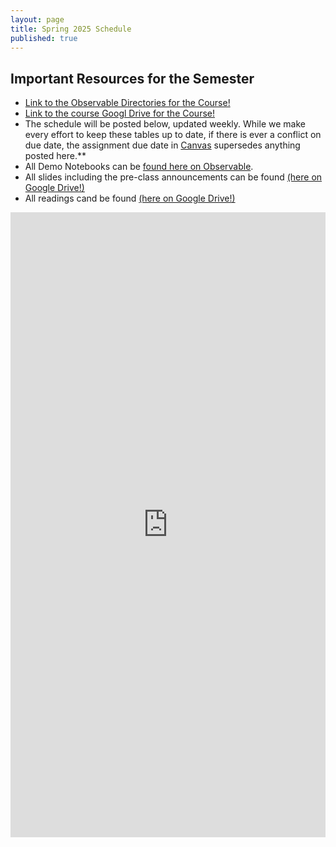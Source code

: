 ```yaml
---
layout: page
title: Spring 2025 Schedule
published: true
---
```


## Important Resources for the Semester

* [Link to the Observable Directories for the Course!](https://observablehq.com/@cmps-3360-6360?tab=collections)
* [Link to the course Googl Drive for the Course!](https://drive.google.com/drive/folders/10CHs1yDlJiF8uwHlYzj-6xY7zA-sNitf?usp=drive_link)
* The schedule will be posted below, updated weekly. While we make every effort to keep these tables up to date, if there is ever a conflict on due date, the assignment due date in [Canvas](https://tulane.instructure.com/) supersedes anything posted here.**
* All Demo Notebooks can be [found here on Observable](https://observablehq.com/collection/@cmps-3360-6360/demos).
* All slides including the pre-class announcements can be found [(here on Google Drive!)](https://drive.google.com/drive/folders/1N4SKjUN6Vt4zdAsWwVNYE5hF_t6DfwOt?usp=drive_link)
* All readings cand be found [(here on Google Drive!)](https://drive.google.com/drive/folders/1mF7yJwxSFBjVysgZyt0cgbUwnZKCOMN2?usp=drive_link)


<iframe style="width: 100%; height: 1000px; border: none" src="https://docs.google.com/spreadsheets/d/1u-4s7Msj2rvR4X1UozqlPVed_RBngqw1RaJRtfnh_1s/edit?usp=sharing"></iframe>



<!--table style="border-collapse: collapse; width: 100%; border-color: #000000; border-style: solid;" width="100%">
    <tbody>
        <tr>
            <td style="background-color: #285c4e; border-color: #000000; border-style: solid; width: 6%;" width="6%">
                <p><span style="color: #ffffff;"><strong>Week</strong></span></p>
            </td>
            <td style="background-color: #285c4e; border-color: #000000; border-style: solid; width: 8%;" width="8%">
                <p><span style="color: #ffffff;"><strong>Date</strong></span></p>
            </td>
            <td style="background-color: #285c4e; border-color: #000000; border-style: solid; width: 25%;" width="25%">
                <p><span style="color: #ffffff;"><strong>Topic</strong></span></p>
            </td>
            <td style="background-color: #285c4e; border-color: #000000; border-style: solid; width: 9%;" width="9%">
                <p><span style="color: #ffffff;"><strong>Date</strong></span></p>
            </td>
            <td style="background-color: #285c4e; border-color: #000000; border-style: solid; width: 28%;" width="28%">
                <p><span style="color: #ffffff;"><strong>&nbsp;Topic</strong></span></p>
            </td>
            <td style="background-color: #285c4e; border-color: #000000; border-style: solid; width: 23%;" width="23%">
                <p><span style="color: #ffffff;"><strong>Reading /Assignment</strong></span></p>
            </td>
        </tr>
        <tr>
            <td style="border-color: #000000; border-style: solid; width: 6%;" width="6%">
                <p><strong>1 </strong></p>
            </td>
            <td style="border-color: #000000; border-style: solid; width: 8%;" width="8%">
                <p>1/16</p>
            </td>
            <td style="border-color: #000000; border-style: solid; width: 25%;" width="25%">
                <p>Introduction</p>
            </td>
            <td style="border-color: #000000; border-style: solid; width: 9%;" width="9%">
                <p>1/18</p>
            </td>
            <td style="border-color: #000000; border-style: solid; width: 28%;" width="28%">
                <p>HTML/CSS/SVG/JS</p>
            </td>
            <td style="border-color: #000000; border-style: solid; width: 23%;" width="23%">
                <p>VAD Ch. 1, HW 0 Due</p>
            </td>
        </tr>
        <tr>
            <td style="border-color: #000000; border-style: solid; width: 6%;" width="6%">
                <p><strong>2 </strong></p>
            </td>
            <td style="border-color: #000000; border-style: solid; width: 8%;" width="8%">
                <p>1/23</p>
            </td>
            <td style="border-color: #000000; border-style: solid; width: 25%;" width="25%">
                <p>Dom &amp; D3 Intro</p>
            </td>
            <td style="border-color: #000000; border-style: solid; width: 9%;" width="9%">
                <p>1/25</p>
            </td>
            <td style="border-color: #000000; border-style: solid; width: 28%;" width="28%">
                <p>D3 Joins &amp; Scales</p>
            </td>
            <td style="border-color: #000000; border-style: solid; width: 23%;" width="23%">
                <p>&nbsp;</p>
            </td>
        </tr>
        <tr>
            <td style="border-color: #000000; border-style: solid; width: 6%;" width="6%">
                <p><strong>3 </strong></p>
            </td>
            <td style="border-color: #000000; border-style: solid; width: 8%;" width="8%">
                <p>1/30</p>
            </td>
            <td style="border-color: #000000; border-style: solid; width: 25%;" width="25%">
                <p>Perception &amp; Color</p>
            </td>
            <td style="border-color: #000000; border-style: solid; width: 9%;" width="9%">
                <p>2/1</p>
            </td>
            <td style="border-color: #000000; border-style: solid; width: 28%;" width="28%">
                <p>Data Abstractions</p>
            </td>
            <td style="border-color: #000000; border-style: solid; width: 23%;" width="23%">
                <p>VAD Ch. 10, Ware 3, VAD Ch. 2 HW 1 Due (2/2)</p>
            </td>
        </tr>
        <tr>
            <td style="border-color: #000000; border-style: solid; width: 6%;" width="6%">
                <p><strong>4 </strong></p>
            </td>
            <td style="border-color: #000000; border-style: solid; width: 8%;" width="8%">
                <p>2/6</p>
            </td>
            <td style="border-color: #000000; border-style: solid; width: 25%;" width="25%">
                <p>&nbsp;Visual Encoding</p>
            </td>
            <td style="border-color: #000000; border-style: solid; width: 9%;" width="9%">
                <p>2/8</p>
            </td>
            <td style="border-color: #000000; border-style: solid; width: 28%;" width="28%">
                <p>Design Guidelines</p>
            </td>
            <td style="border-color: #000000; border-style: solid; width: 23%;" width="23%">
                <p>VAD Ch. &nbsp;5, 6</p>
            </td>
        </tr>
        <tr>
            <td style="border-color: #000000; border-style: solid; width: 6%;" width="6%">
                <p><strong>5 </strong></p>
            </td>
            <td style="border-color: #000000; border-style: solid; width: 8%;" width="8%">
                <p>2/13</p>
            </td>
            <td style="border-color: #000000; border-style: solid; width: 25%;" width="25%">
                <p>~Mardi Gras Break~,</p>
            </td>
            <td style="border-color: #000000; border-style: solid; width: 9%;" width="9%">
                <p>2/15</p>
            </td>
            <td style="border-color: #000000; border-style: solid; width: 28%;" width="28%">
                <p>Deception, Ethics, &amp; Critique</p>
            </td>
            <td style="border-color: #000000; border-style: solid; width: 23%;" width="23%">
                <p>HW 2 Due (2/16)</p>
            </td>
        </tr>
        <tr>
            <td style="border-color: #000000; border-style: solid; width: 6%;" width="6%">
                <p><strong>6 </strong></p>
            </td>
            <td style="border-color: #000000; border-style: solid; width: 8%;" width="8%">
                <p>2/20</p>
            </td>
            <td style="border-color: #000000; border-style: solid; width: 25%;" width="25%">
                <p>Tasks</p>
            </td>
            <td style="border-color: #000000; border-style: solid; width: 9%;" width="9%">
                <p>2/22</p>
            </td>
            <td style="border-color: #000000; border-style: solid; width: 28%;" width="28%">
                <p>Interaction</p>
            </td>
            <td style="border-color: #000000; border-style: solid; width: 23%;" width="23%">
                <p>VAD Ch. 3,11</p>
            </td>
        </tr>
        <tr>
            <td style="border-color: #000000; border-style: solid; width: 6%;" width="6%">
                <p><strong>7</strong></p>
            </td>
            <td style="border-color: #000000; border-style: solid; width: 8%;" width="8%">
                <p>2/27</p>
            </td>
            <td style="border-color: #000000; border-style: solid; width: 25%;" width="25%">
                <p>Multiple views/Dashboards</p>
            </td>
            <td style="border-color: #000000; border-style: solid; width: 9%;" width="9%">
                <p>2/29</p>
            </td>
            <td style="border-color: #000000; border-style: solid; width: 28%;" width="28%">
                <p>Aggregation &amp; Filtering</p>
            </td>
            <td style="border-color: #000000; border-style: solid; width: 23%;" width="23%">
                <p>VAD Ch 12,13 HW 3 Due (3/1)</p>
            </td>
        </tr>
        <tr>
            <td style="border-color: #000000; border-style: solid; width: 6%;" width="6%">
                <p><strong>8 </strong></p>
            </td>
            <td style="border-color: #000000; border-style: solid; width: 8%;" width="8%">
                <p>3/5</p>
            </td>
            <td style="border-color: #000000; border-style: solid; width: 25%;" width="25%">
                <p>Midterm</p>
            </td>
            <td style="border-color: #000000; border-style: solid; width: 9%;" width="9%">
                <p>3/7</p>
            </td>
            <td style="border-color: #000000; border-style: solid; width: 28%;" width="28%">
                <p>Evaluation</p>
            </td>
            <td style="border-color: #000000; border-style: solid; width: 23%;" width="23%">
                <p>VAD Ch 4</p>
            </td>
        </tr>
        <tr>
            <td style="border-color: #000000; border-style: solid; width: 6%;" width="6%">
                <p><strong>9 </strong></p>
            </td>
            <td style="border-color: #000000; border-style: solid; width: 8%;" width="8%">
                <p>3/12</p>
            </td>
            <td style="border-color: #000000; border-style: solid; width: 25%;" width="25%">
                <p>Tabular Data</p>
            </td>
            <td style="border-color: #000000; border-style: solid; width: 9%;" width="9%">
                <p>3/14</p>
            </td>
            <td style="border-color: #000000; border-style: solid; width: 28%;" width="28%">
                <p>Tabular Data</p>
            </td>
            <td style="border-color: #000000; border-style: solid; width: 23%;" width="23%">
                <p>VAD Ch 7 HW 4 Due (3/15)</p>
            </td>
        </tr>
        <tr>
            <td style="border-color: #000000; border-style: solid; width: 6%;" width="6%">
                <p><strong>10 </strong></p>
            </td>
            <td style="border-color: #000000; border-style: solid; width: 8%;" width="8%">
                <p>3/19</p>
            </td>
            <td style="border-color: #000000; border-style: solid; width: 25%;" width="25%">
                <p>High Dimensional Data</p>
            </td>
            <td style="border-color: #000000; border-style: solid; width: 9%;" width="9%">
                <p>3/21</p>
            </td>
            <td style="border-color: #000000; border-style: solid; width: 28%;" width="28%">
                <p>Hierarchies</p>
            </td>
            <td style="border-color: #000000; border-style: solid; width: 23%;" width="23%">
                <p>VAD Ch 9</p>
            </td>
        </tr>
        <tr>
            <td style="border-color: #000000; border-style: solid; width: 6%;" width="6%">
                <p><strong>11 </strong></p>
            </td>
            <td style="border-color: #000000; border-style: solid; width: 8%;" width="8%">
                <p>3/26</p>
            </td>
            <td style="border-color: #000000; border-style: solid; width: 25%;" width="25%">
                <p>&nbsp;~ Spring Break ~</p>
            </td>
            <td style="border-color: #000000; border-style: solid; width: 9%;" width="9%">
                <p>3/28</p>
            </td>
            <td style="border-color: #000000; border-style: solid; width: 28%;" width="28%">
                <p>&nbsp;~ Spring Break ~</p>
            </td>
            <td style="border-color: #000000; border-style: solid; width: 23%;" width="23%">
                <p>&nbsp;</p>
            </td>
        </tr>
        <tr>
            <td style="border-color: #000000; border-style: solid; width: 6%;" width="6%">
                <p><strong>12 </strong></p>
            </td>
            <td style="border-color: #000000; border-style: solid; width: 8%;" width="8%">
                <p>4/2</p>
            </td>
            <td style="border-color: #000000; border-style: solid; width: 25%;" width="25%">
                <p>Networks &amp; Trees</p>
            </td>
            <td style="border-color: #000000; border-style: solid; width: 9%;" width="9%">
                <p>4/4</p>
            </td>
            <td style="border-color: #000000; border-style: solid; width: 28%;" width="28%">
                <p>Spatial Data</p>
            </td>
            <td style="border-color: #000000; border-style: solid; width: 23%;" width="23%">
                <p>VAD Ch 9, 8, HW 5 Due (4/1)</p>
            </td>
        </tr>
        <tr>
            <td style="border-color: #000000; border-style: solid; width: 6%;" width="6%">
                <p><strong>13 </strong></p>
            </td>
            <td style="border-color: #000000; border-style: solid; width: 8%;" width="8%">
                <p>4/9</p>
            </td>
            <td style="border-color: #000000; border-style: solid; width: 25%;" width="25%">
                <p>Spatial Data</p>
            </td>
            <td style="border-color: #000000; border-style: solid; width: 9%;" width="9%">
                <p>4/11</p>
            </td>
            <td style="border-color: #000000; border-style: solid; width: 28%;" width="28%">
                <p>Spatial Data</p>
            </td>
            <td style="border-color: #000000; border-style: solid; width: 23%;" width="23%">
                <p>VAD Ch 8, HW 6 Due (4/12)</p>
            </td>
        </tr>
        <tr>
            <td style="border-color: #000000; border-style: solid; width: 6%;" width="6%">
                <p><strong>14 </strong></p>
            </td>
            <td style="border-color: #000000; border-style: solid; width: 8%;" width="8%">
                <p>4/16</p>
            </td>
            <td style="border-color: #000000; border-style: solid; width: 25%;" width="25%">
                <p>TextVis</p>
            </td>
            <td style="border-color: #000000; border-style: solid; width: 9%;" width="9%">
                <p>4/18</p>
            </td>
            <td style="border-color: #000000; border-style: solid; width: 28%;" width="28%">
                <p>Storytelling w/ Visualization</p>
            </td>
            <td style="border-color: #000000; border-style: solid; width: 23%;" width="23%">
                <p>&nbsp;</p>
            </td>
        </tr>
        <tr>
            <td style="border-color: #000000; border-style: solid; width: 6%;" width="6%">
                <p><strong>15 </strong></p>
            </td>
            <td style="border-color: #000000; border-style: solid; width: 8%;" width="8%">
                <p>4/23</p>
            </td>
            <td style="border-color: #000000; border-style: solid; width: 25%;" width="25%">
                <p>&nbsp;Project Presentations</p>
            </td>
            <td style="border-color: #000000; border-style: solid; width: 9%;" width="9%">
                <p>4/25</p>
            </td>
            <td style="border-color: #000000; border-style: solid; width: 28%;" width="28%">
                <p>&nbsp;Project Presentations</p>
            </td>
            <td style="border-color: #000000; border-style: solid; width: 23%;" width="23%">
                <p>&nbsp;</p>
            </td>
        </tr>
        <tr>
            <td style="border-color: #000000; border-style: solid; width: 6%;" width="6%">
                <p><strong>16 </strong></p>
            </td>
            <td style="border-color: #000000; border-style: solid; width: 8%;" width="8%">
                <p>4/30</p>
            </td>
            <td style="border-color: #000000; border-style: solid; width: 25%;" width="25%">
                <p>Review &amp; Wrap up</p>
            </td>
            <td style="border-color: #000000; border-style: solid; width: 9%;" width="9%">
                <p>&nbsp;</p>
            </td>
            <td style="border-color: #000000; border-style: solid; width: 28%;" width="28%">
                <p>~ Reading Day ~</p>
            </td>
            <td style="border-color: #000000; border-style: solid; width: 23%;" width="23%">
                <p>HW 7 Due (4/30)</p>
            </td>
        </tr>
    </tbody>
</table-->